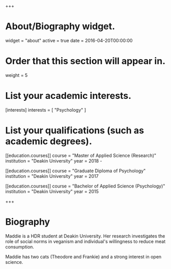 +++
# About/Biography widget.
widget = "about"
active = true
date = 2016-04-20T00:00:00

# Order that this section will appear in.
weight = 5

# List your academic interests.
[interests]
  interests = [
    "Psychology"
  ]

# List your qualifications (such as academic degrees).
[[education.courses]]
  course = "Master of Applied Science (Research)"
  institution = "Deakin University"
  year = 2018 - 

[[education.courses]]
  course = "Graduate Diploma of Psychology"
  institution = "Deakin University"
  year = 2017

[[education.courses]]
  course = "Bachelor of Applied Science (Psychology)"
  institution = "Deakin University"
  year = 2015
 
+++

# Biography

Maddie is a HDR student at Deakin University. Her research investigates the role of social norms in veganism and individual's willingness to reduce meat consumption. 

Maddie has two cats (Theodore and Frankie) and a strong interest in open science.

